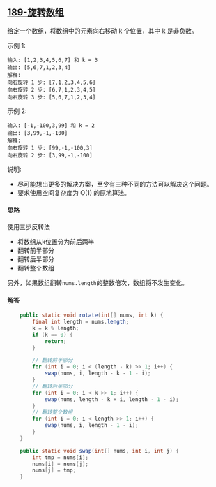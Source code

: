 ## [189-旋转数组](https://leetcode-cn.com/problems/rotate-array/description/)
给定一个数组，将数组中的元素向右移动 k 个位置，其中 k 是非负数。

示例 1:
```
输入: [1,2,3,4,5,6,7] 和 k = 3
输出: [5,6,7,1,2,3,4]
解释:
向右旋转 1 步: [7,1,2,3,4,5,6]
向右旋转 2 步: [6,7,1,2,3,4,5]
向右旋转 3 步: [5,6,7,1,2,3,4]
```
示例 2:
```
输入: [-1,-100,3,99] 和 k = 2
输出: [3,99,-1,-100]
解释: 
向右旋转 1 步: [99,-1,-100,3]
向右旋转 2 步: [3,99,-1,-100]
```
说明:

* 尽可能想出更多的解决方案，至少有三种不同的方法可以解决这个问题。
* 要求使用空间复杂度为 O(1) 的原地算法。

#### 思路
使用三步反转法

* 将数组从k位置分为前后两半
* 翻转前半部分
* 翻转后半部分
* 翻转整个数组

另外，如果数组翻转`nums.length`的整数倍次，数组将不发生变化。

#### 解答
```Java
    public static void rotate(int[] nums, int k) {
        final int length = nums.length;
        k = k % length;
        if (k == 0) {
            return;
        }

        // 翻转前半部分
        for (int i = 0; i < (length - k) >> 1; i++) {
            swap(nums, i, length - k - 1 - i);
        }
        // 翻转后半部分
        for (int i = 0; i < k >> 1; i++) {
            swap(nums, length - k + i, length - 1 - i);
        }
        // 翻转整个数组
        for (int i = 0; i < length >> 1; i++) {
            swap(nums, i, length - 1 - i);
        }
    }

    public static void swap(int[] nums, int i, int j) {
        int tmp = nums[i];
        nums[i] = nums[j];
        nums[j] = tmp;
    }
```